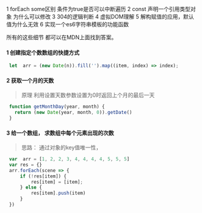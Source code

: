1 forEach some区别  条件为true是否可以中断遍历
2 const 声明一个引用类型对象  为什么可以修改
3 304的逻辑判断
4 虚拟DOM理解
5 解构赋值的应用，默认值为什么无效
6 实现一个es6字符串模板的功能函数


所有的这些细节  都可以在MDN上面找到答案。


#### 1  创建指定个数数组的快捷方式
```javascript
 let  arr = (new Date(n)).fill('').map((item, index) => index);
 ```

#### 2  获取一个月的天数
> 原理  利用设置天数参数设置为0时返回上个月的最后一天

```javascript
 function getMonthDay(year, month) {
   return (new Date(year, month, 0)).getDate()
 }
 ```
 
 
 #### 3 给一个数组， 求数组中每个元素出现的次数
 > 思路： 通过对象的key值唯一性， 
 
 ```javascript
  var  arr = [1, 2, 2, 3, 4, 4, 4, 4, 5, 5, 5]
  var res = {}
  arr.forEach(scene => {
      if (!res[item]) {
          res[item] = [item];
      } else {
          res[item].push(item)
      }
  })
 ```
